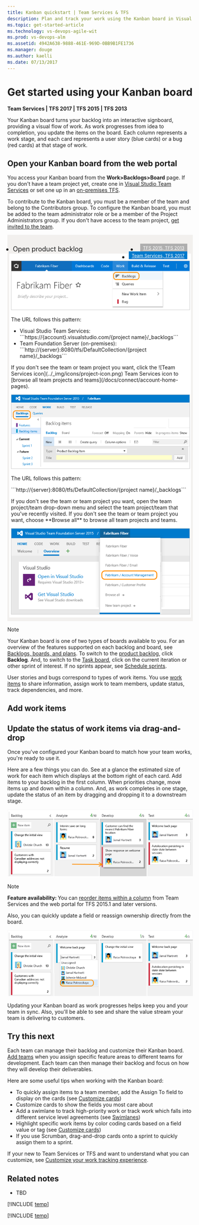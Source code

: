 ```yaml
---
title: Kanban quickstart | Team Services & TFS
description: Plan and track your work using the Kanban board in Visual Studio Team Services (VSTS) and Team Foundation Server (TFS)  
ms.topic: get-started-article  
ms.technology: vs-devops-agile-wit
ms.prod: vs-devops-alm
ms.assetid: 4942A638-9888-461E-969D-0BB9B1FE1736
ms.manager: douge
ms.author: kaelli
ms.date: 07/13/2017
--- 
```


# Get started using your Kanban board

<b>Team Services | TFS 2017 | TFS 2015 | TFS 2013</b> 

Your Kanban board turns your backlog into an interactive signboard, providing a visual flow of work. As work progresses from idea to completion, you update the items on the board. Each column represents a work stage, and each card represents a user story (blue cards) or a bug (red cards) at that stage of work.  


## Open your Kanban board from the web portal

You access your Kanban board from the **Work>Backlogs>Board** page. If you don't have a team project yet, create one in [Visual Studio Team Services](../../setup-admin/team-services/set-up-vs.md) or set one up in an [on-premises TFS](../../setup-admin/create-team-project.md).   

To contribute to the Kanban board, you must be a member of the team and belong to the Contributors group. To configure the Kanban board, you must be added to the team administrator role or be a member of the Project Administrators group.   If you don't have access to the team project, [get invited to the team](../scale/multiple-teams.md#add-team-members).   

<div style="background-color: #f2f0ee;padding-top:10px;padding-bottom:10px;">

<ul class="nav nav-pills" style="padding-right:15px;padding-left:15px;padding-bottom:5px;vertical-align:top;font-size:18px;">

<li style="float:left;" data-toggle="collapse" data-target="#open-backlog">Open product backlog</li> 

<li style="float: right;"><a style="max-width: 374px;min-width: 120px;vertical-align: top;background-color:#AEAEAE;margin: 0px 0px 0px 8px;min-width:50px;color: #fff;border: solid 2px #AEAEAE;border-radius: 0;padding: 2px 6px 0px 6px;outline-style:none;height:32px;font-size:12px;font-weight:400" data-toggle="pill" href="#open-backlog-tfs-2015-13">TFS 2015, TFS 2013</a></li>

<li class="active" style="float: right"><a style="max-width: 374px;min-width: 120px;vertical-align: top;background-color:#007acc;margin: 0px 0px 0px 0px;min-width:90px;color: #fff;border: solid 2px #007acc;border-radius: 0;padding: 2px 6px 0px 6px;outline-style:none;height:32px;font-size:12px;font-weight:400" data-toggle="pill" href="#open-backlog-team-services">Team Services, TFS 2017</a></li>

</ul>
 
<div id="open-backlog" class="tab-content collapse in fade" style="background-color: #ffffff;margin-left:5px;margin-right:5px;padding: 5px 5px 5px 5px;">


<div id="open-backlog-team-services" class="tab-pane fade in active"> 

<img src="../backlogs/_img/cyb-open-backlog-tfs-2017.png" alt="Web portal, choose Work hub, Backlogs" style="border: 1px solid #CCCCCC;" /> 

<p>The URL follows this pattern:</p>
<ul>
<li>Visual Studio Team Services: ```https://{account}.visualstudio.com/{project name}/_backlogs```</li>
<li>Team Foundation Server (on-premises): ```http://{server}:8080/tfs/DefaultCollection/{project name}/_backlogs```</li>
</ul>

<p>If you don't see the team or team project you want, click the ![Team Services icon](../_img/icons/project-icon.png) Team Services icon to [browse all team projects and teams](/docs/connect/account-home-pages). </p> 
 

</div>

<div id="open-backlog-tfs-2015-13" class="tab-pane fade"> 


<img src="../backlogs/_img/cyb-open-backlog-tfs-2015.png" alt="Open the backlog" style="border: 1px solid #CCCCCC;" />  

<p>The URL follows this pattern:</p>
<p>```http://{server}:8080/tfs/DefaultCollection/{project name}/_backlogs```</p>

<p>If you don't see the team or team project you want, open the team project/team drop-down menu and select the team project/team that you've recently visited. If you don't see the team or team project you want, choose **Browse all** to browse all team projects and teams. </p>

<img src="../_shared/_img/switch-team-project-2.png" alt="Choose another team from the team project menu" style="border: 1px solid #CCCCCC;" /> 



</div>



</div>
</div> 

<!--- 
[!INCLUDE [temp](../_shared/image-differences.md)]  

To view your Kanban board, click the **Board** link from the **Work>Backlogs** page. 

<img src="_img/kanban-basics-intro.png" alt="Kanban board, Agile template" style="border: 1px solid #CCCCCC;" />  

-->

>[!NOTE]  
>Your Kanban board is one of two types of boards available to you. For an overview of the features supported on each backlog and board, see [Backlogs, boards, and plans](../backlogs-boards-plans.md). To switch to the [product backlog](../backlogs/create-your-backlog.md), click **Backlog**. And, to switch to the [Task board](../scrum/task-board.md), click on the current iteration or other sprint of interest. If no sprints appear, see [Schedule sprints](../scrum/define-sprints.md). 

User stories and bugs correspond to types of work items. You use  [work items](../backlogs/add-work-items.md) to share information, assign work to team members, update status, track dependencies, and more.

<!--- 
You open your Kanban board using one of these URLs that connects you to your team project:   

**Team Services**:  ```http://AccountName/DefaultCollection/TeamProjectName/_backlogs/board/ ```

**On-premises Team Foundation Server (TFS)**:  ```http://ServerName:8080/tfs/DefaultCollection/TeamProjectName/_backlogs/board/```

If you don't have a team project yet, create one in [Visual Studio Team Services](../../setup-admin/team-services/set-up-vs.md) or set one up in an [on-premises TFS](../../setup-admin/create-team-project.md). If you don't have access to the team project, get [invited to the team](../scale/multiple-teams.md#add-team-members).

-->

<a id="add-work-items"> </a>

## Add work items



<a id="update-status">  </a>
## Update the status of work items via drag-and-drop

<meta name="description" content="Kanban tools track progress" />
Once you've configured your Kanban board to match how your team works, you're ready to use it.

Here are a few things you can do. See at a glance the estimated size of work for each item which displays at the bottom right of each card. Add items to your backlog in the first column. When priorities change, move items up and down within a column. And, as work completes in one stage, update the status of an item by dragging and dropping it to a downstream stage.

![Kanban board, move an item](_img/ALM_CC_MoveCard.png)

>[!NOTE]  
><b>Feature availability: </b> You can [reorder items within a column](#reorder-cards) from Team Services and the web portal for TFS 2015.1 and later versions.   

Also, you can quickly update a field or reassign ownership directly from the board.

![Kanban, assign items](_img/ALM_CC_UpdateFieldOnCard.png)

Updating your Kanban board as work progresses helps keep you and your team in sync. Also, you'll be able to see and share the value stream your team is delivering to customers.



## Try this next 

Each team can manage their backlog and customize their Kanban board. [Add teams](../scale/multiple-teams.md) when you assign specific feature areas to different teams for development. Each team can then manage their backlog and focus on how they will develop their deliverables. 

Here are some useful tips when working with the Kanban board:
- To quickly assign items to a team member, add the Assign To field to display on the cards (see [Customize cards](../customize/customize-cards.md))   
- Customize cards to show the fields you most care about  
- Add a swimlane to track high-priority work or track work which falls into different service level agreements (see [Swimlanes](expedite-work.md))   
- Highlight specific work items by color coding cards based on a field value or tag (see [Customize cards](../customize/customize-cards.md)) 
- If you use Scrumban, drag-and-drop cards onto a sprint to quickly assign them to a sprint.  



If your new to Team Services or TFS and want to understand what you can customize, see [Customize your work tracking experience](../customize/customize-work.md). 

## Related notes 
 
- TBD 

[!INCLUDE [temp](../_shared/kanban-board-controls.md)]  


[!INCLUDE [temp](../_shared/live-updates.md)]  
 
 


